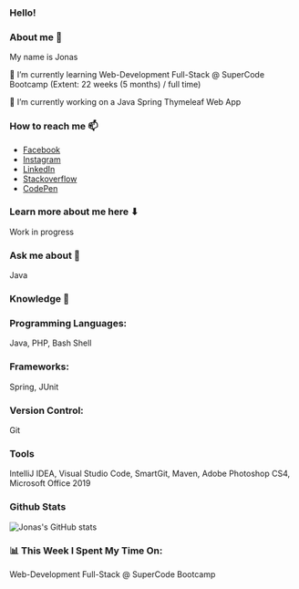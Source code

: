 ### Hello! 

### About me 👋
My name is Jonas

🌱 I’m currently learning Web-Development Full-Stack @ SuperCode Bootcamp (Extent: 22 weeks (5 months) / full time)

🔭 I’m currently working on a Java Spring Thymeleaf Web App

### How to reach me 📫

- [Facebook](https://www.facebook.com/JonasErmertBLB/)
- [Instagram](https://www.instagram.com/ermert.jonas/)
- [LinkedIn](https://www.linkedin.com/in/jonas-ermert-b5266b182/)
- [Stackoverflow](https://stackoverflow.com/users/5328569/jonas-e)
- [CodePen](https://codepen.io/jonasermert/)

### Learn more about me here ⬇
Work in progress

### Ask me about 💬
Java

### Knowledge 🚀

### Programming Languages:
Java, PHP, Bash Shell

### Frameworks:
Spring, JUnit

### Version Control: 
Git

### Tools
IntelliJ IDEA, Visual Studio Code, SmartGit, Maven, Adobe Photoshop CS4, Microsoft Office 2019

### Github Stats
![Jonas's GitHub stats](https://github-readme-stats.vercel.app/api?username=jonasermert&show_icons=true&theme=default)


### 📊 This Week I Spent My Time On:
Web-Development Full-Stack @ SuperCode Bootcamp

















<!--
**jonasermert/jonasermert** is a ✨ _special_ ✨ repository because its `README.md` (this file) appears on your GitHub profile.

Here are some ideas to get you started:

- 🔭 I’m currently working on ...
- 🌱 I’m currently learning ...
- 👯 I’m looking to collaborate on ...
- 🤔 I’m looking for help with ...
- 💬 Ask me about ...
- 📫 How to reach me: ...
- 😄 Pronouns: ...
- ⚡ Fun fact: ...
-->
